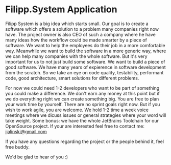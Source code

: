 # Filipp.System Application

Filipp System is a big idea which starts small. Our goal is to create a software which offers a solution to a problem many companies right now have. The project owner is also CEO of such a company where he have many ideas how the workflow could be made smarter by a piece of software. We want to help the employees do their job in a more comfortable way. Meanwhile we want to build the software in a more generic way, where we can help many companies with the whole software. But it's very important for us to not just build some software. We want to build a piece of good software. We have many years of expierence in software development from the scratch. So we take an eye on code quality, testability, performant code, good architecture, smart solutions for different problems. 

For now we could need 1-2 developers who want to be part of something you could make a difference. We don't earn any money at this point but if we do everything right we can create something big. You are free to plan your work time by yourself. There are no sprint goals right now. But if you wish to work agile, you are welcome. We hold 1-2 time a week voice meetings where we dicuss issues or general strategies where your word will take weight. Some bonus: we have the whole JetBrains Toolchain for our OpenSource project. If your are interested feel free to contact me: jjalinski@gmail.com 

If you have any questions regarding the project or the people behind it, feel free buddy.

We'd be glad to hear of you :)
